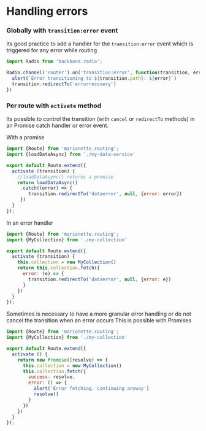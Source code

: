# Handling errors

### Globally with `transition:error` event

Its good practice to add a handler for the `transition:error` event which is triggered for any error while routing

```js
import Radio from 'backbone.radio';

Radio.channel('router').on('transition:error', function(transition, error) {
  alert(`Error transitioning to ${transition.path}: ${error}`) 
  transition.redirectTo('errorrecovery')
})
```


### Per route with `activate` method

Its possible to control the transition (with `cancel` or `redirectTo` methods) in an Promise catch handler
or error event.   

With a promise
```javascript
import {Route} from 'marionette.routing';
import {loadDataAsync} from './my-data-service'

export default Route.extend({
  activate (transition) {
    //loadDataAsync() returns a promise
    return loadDataAsync()
     .catch((error) => {
        transition.redirectTo('dataerror', null, {error: error})
     }) 
  } 
});
```

In an error handler
```javascript
import {Route} from 'marionette.routing';
import {MyCollection} from './my-collection'

export default Route.extend({
  activate (transition) {
    this.collection = new MyCollection()
    return this.collection.fetch({
      error: (e) => {
        transition.redirectTo('dataerror', null, {error: e})
      }
    })    
  }
});
```

Sometimes is necessary to have a more granular error handling or do not cancel the transition when an error occurs
This is possible with Promises
 
```javascript
import {Route} from 'marionette.routing';
import {MyCollection} from './my-collection'

export default Route.extend({
  activate () {
    return new Promise((resolve) => {
      this.collection = new MyCollection()
      this.collection.fetch({
        success: resolve,
        error: () => {
          alert('Error fetching, continuing anyway')
          resolve()
        }
      })      
    })        
  }
});
```